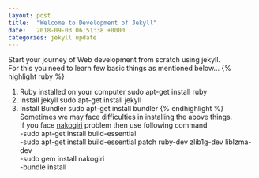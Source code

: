 ```yaml
---
layout: post
title:  "Welcome to Development of Jekyll"
date:   2018-09-03 06:51:38 +0000
categories: jekyll update
---
```

Start your journey of Web development from scratch using jekyll.  
For this you need to learn few basic things as mentioned below...
{% highlight ruby %}
1. Ruby installed on your computer
      sudo apt-get install ruby
2. Install jekyll
      sudo apt-get install jekyll
3. Install Bundler
      sudo apt-get install bundler
{% endhighlight %}
Sometimes we may face difficulties in installing the above things.  
If you face [nakogiri][nakogiri] problem then use following command  
      -sudo apt-get install build-essential  
      -sudo apt-get install build-essential patch ruby-dev zlib1g-dev liblzma-dev  
      -sudo gem install nakogiri  
      -bundle install  
        
[nakogiri]: http://www.nokogiri.org/  
[jekyll-gh]:   https://github.com/jekyll/jekyll  
[jekyll-talk]: https://talk.jekyllrb.com/  
